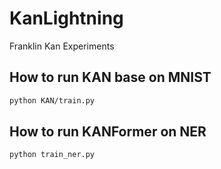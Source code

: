 # KanLightning
Franklin Kan Experiments


## How to run KAN base on MNIST 

```bash
python KAN/train.py
```
## How to run KANFormer on NER

```bash
python train_ner.py
```
